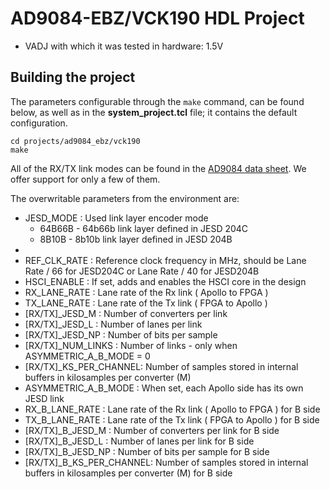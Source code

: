 <!-- no_build_example, no_dts, no_no_os -->

# AD9084-EBZ/VCK190 HDL Project

- VADJ with which it was tested in hardware: 1.5V

## Building the project

The parameters configurable through the `make` command, can be found below, as well as in the **system_project.tcl** file; it contains the default configuration.

```
cd projects/ad9084_ebz/vck190
make
```

All of the RX/TX link modes can be found in the [AD9084 data sheet](https://www.analog.com/media/en/technical-documentation/user-guides/eval-ad9084-ug-2326.pdf). We offer support for only a few of them.

The overwritable parameters from the environment are:

- JESD_MODE : Used link layer encoder mode
  - 64B66B - 64b66b link layer defined in JESD 204C
  - 8B10B  - 8b10b link layer defined in JESD 204B
-
- REF_CLK_RATE : Reference clock frequency in MHz, should be Lane Rate / 66 for JESD204C or Lane Rate / 40 for JESD204B
- HSCI_ENABLE : If set, adds and enables the HSCI core in the design
- RX_LANE_RATE :  Lane rate of the Rx link ( Apollo to FPGA )
- TX_LANE_RATE :  Lane rate of the Tx link ( FPGA to Apollo )
- [RX/TX]_JESD_M : Number of converters per link
- [RX/TX]_JESD_L : Number of lanes per link
- [RX/TX]_JESD_NP : Number of bits per sample
- [RX/TX]_NUM_LINKS : Number of links - only when ASYMMETRIC_A_B_MODE = 0
- [RX/TX]_KS_PER_CHANNEL: Number of samples stored in internal buffers in kilosamples per converter (M)
- ASYMMETRIC_A_B_MODE : When set, each Apollo side has its own JESD link
- RX_B_LANE_RATE :  Lane rate of the Rx link ( Apollo to FPGA ) for B side
- TX_B_LANE_RATE :  Lane rate of the Tx link ( FPGA to Apollo ) for B side
- [RX/TX]_B_JESD_M : Number of converters per link for B side
- [RX/TX]_B_JESD_L : Number of lanes per link for B side
- [RX/TX]_B_JESD_NP : Number of bits per sample for B side
- [RX/TX]_B_KS_PER_CHANNEL: Number of samples stored in internal buffers in kilosamples per converter (M) for B side
